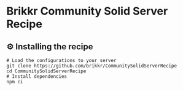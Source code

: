 # Brikkr Community Solid Server Recipe
## ⚙️ Installing the recipe
```shell
# Load the configurations to your server
git clone https://github.com/brikkr/CommunitySolidServerRecipe
cd CommunitySolidServerRecipe
# Install dependencies
npm ci 
```
